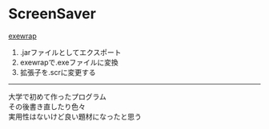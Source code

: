 # ScreenSaver
  
[exewrap](https://exewrap.osdn.jp/)  
   
1. .jarファイルとしてエクスポート
2. exewrapで.exeファイルに変換
3. 拡張子を.scrに変更する
   
---
  
大学で初めて作ったプログラム  
その後書き直したり色々  
実用性はないけど良い題材になったと思う  
